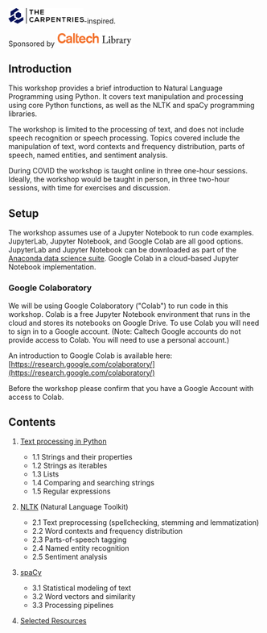 [<img src='TheCarpentries.svg' alt='Caltech Library' width='150'/>](https://carpentries.org)-inspired.

Sponsored by [<img src='caltechlibrary-logo.png' alt='Caltech Library' width='150'/>](https://www.library.caltech.edu/)

## Introduction

This workshop provides a brief introduction to Natural Language Programming using Python.
It covers text manipulation and processing using core Python functions, as well as the 
NLTK and spaCy programming libraries.

The workshop is limited to the processing of text, and does not include speech recognition
or speech processing. Topics covered include the manipulation of text, word contexts and
frequency distribution, parts of speech, named entities, and sentiment analysis.

During COVID the workshop is taught online in three one-hour sessions. Ideally, the workshop
would be taught in person, in three two-hour sessions, with time for exercises and discussion.

## Setup

The workshop assumes use of a Jupyter Notebook to run code examples. JupyterLab, Jupyter Notebook, and Google Colab are all 
good options. JupyterLab and Jupyter Notebook can be downloaded as part of the [Anaconda data science suite](https://anaconda.com).
Google Colab in a cloud-based Jupyter Notebook implementation.

### Google Colaboratory

We will be using Google Colaboratory ("Colab") to run code in this workshop. Colab is a free Jupyter Notebook environment
that runs in the cloud and stores its notebooks on Google Drive. To use Colab you will need to sign in to a Google account. 
(Note: Caltech Google accounts do not provide access to Colab. You will need to use a personal account.)

An introduction to Google Colab is available here: [https://research.google.com/colaboratory/](https://research.google.com/colaboratory/)

Before the workshop please confirm that you have a Google Account with access to Colab.

## Contents

1. [Text processing in Python](python-strings.md)
    + 1.1 Strings and their properties
    + 1.2 Strings as iterables
    + 1.3 Lists
    + 1.4 Comparing and searching strings
    + 1.5 Regular expressions

2. [NLTK](nltk.md) (Natural Language Toolkit)
    + 2.1 Text preprocessing (spellchecking, stemming and lemmatization)
    + 2.2 Word contexts and frequency distribution
    + 2.3 Parts-of-speech tagging
    + 2.4 Named entity recognition
    + 2.5 Sentiment analysis

3. [spaCy](spacy.md)
    + 3.1 Statistical modeling of text
    + 3.2 Word vectors and similarity
    + 3.3 Processing pipelines

4. [Selected Resources](resources.md)
